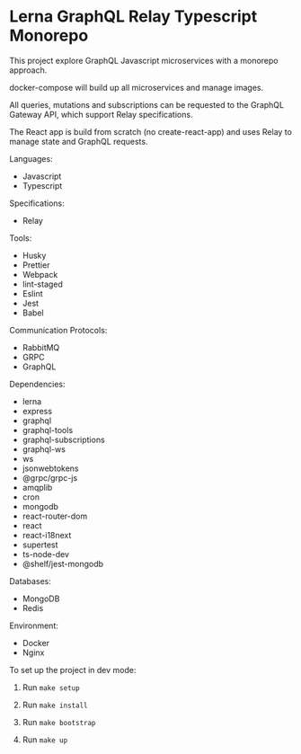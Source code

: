 # Lerna GraphQL Relay Typescript Monorepo

This project explore GraphQL Javascript microservices with a monorepo approach.

docker-compose will build up all microservices and manage images.

All queries, mutations and subscriptions can be requested to the GraphQL Gateway API, which support Relay specifications.

The React app is build from scratch (no create-react-app) and uses Relay to manage state and GraphQL requests.

Languages:

- Javascript
- Typescript

Specifications:

- Relay

Tools:

- Husky
- Prettier
- Webpack
- lint-staged
- Eslint
- Jest
- Babel

Communication Protocols:

- RabbitMQ
- GRPC
- GraphQL

Dependencies:

- lerna
- express
- graphql
- graphql-tools
- graphql-subscriptions
- graphql-ws
- ws
- jsonwebtokens
- @grpc/grpc-js
- amqplib
- cron
- mongodb
- react-router-dom
- react
- react-i18next
- supertest
- ts-node-dev
- @shelf/jest-mongodb

Databases:

- MongoDB
- Redis

Environment:

- Docker
- Nginx

To set up the project in dev mode:

1. Run `make setup`

2. Run `make install`

3. Run `make bootstrap`

4. Run `make up`
